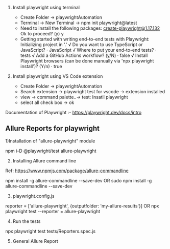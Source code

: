 1) Install playwright using terminal
   - Create Folder -> playwrightAutomation
   - Terminal -> New Terminal -> npm init playwright@latest
   -  Need to install the following packages:
      create-playwright@1.17.132
      Ok to proceed? (y) y
   -  Getting started with writing end-to-end tests with Playwright:
      Initializing project in '.'
     √ Do you want to use TypeScript or JavaScript? · JavaScript
     √ Where to put your end-to-end tests? · tests
     √ Add a GitHub Actions workflow? (y/N) · false
     √ Install Playwright browsers (can be done manually via 'npx playwright install')? (Y/n) · true
  
2) Install playwright using VS Code extension
   - Create Folder -> playwrightAutomation
   - Search extension -> playwright test for vscode -> extension installed
   - view -> command palette..-> test: Insatll playwright
   - select all check box -> ok
  
Documentation of Playwright :-
https://playwright.dev/docs/intro
      
## Allure Reports for playwright

1)Installation of "allure-playwright" module

npm i-D @playwright/test allure-playwright

2) Installing Allure command line

Ref: https://www.npmjs.com/package/allure-commandline

npm install -g allure-commandline --save-dev
OR
sudo npm install -g allure-commandline --save-dev

3) playwright.config.js

reporter = ['allure-playwright', {outputfolder: 'my-allure-results'}]
OR
npx playwright test --reporter = allure-playwright

4) Run the tests

npx playwright test tests/Reporters.spec.js

5) General Allure Report
